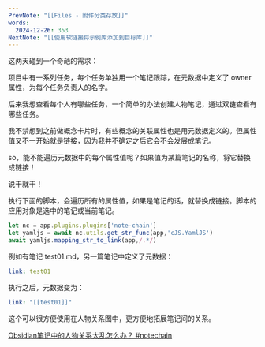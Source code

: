 ```yaml
---
PrevNote: "[[Files - 附件分类存放]]"
words:
  2024-12-26: 353
NextNote: "[[使用软链接将示例库添加到目标库]]"
---
```


这两天碰到一个奇葩的需求：

项目中有一系列任务，每个任务单独用一个笔记跟踪，在元数据中定义了 owner 属性，为每个任务负责人的名字。

后来我想查看每个人有哪些任务，一个简单的办法创建人物笔记，通过双链查看有哪些任务。

我不禁想到之前做概念卡片时，有些概念的关联属性也是用元数据定义的。但属性值又不一开始就是链接，因为我并不确定之后它会不会发展成笔记。

so，能不能遍历元数据中的每个属性值呢？如果值为某篇笔记的名称，将它替换成链接！

说干就干！

执行下面的脚本，会遍历所有的属性值，如果是笔记的话，就替换成链接。脚本的应用对象是选中的笔记或当前笔记。

```js //templater
let nc = app.plugins.plugins['note-chain']
let yamljs = await nc.utils.get_str_func(app,'cJS.YamlJS')
await yamljs.mapping_str_to_link(app,/.*/)
```

例如有笔记 test01.md，另一篇笔记中定义了元数据：

```yaml
link: test01
```

执行之后，元数据变为：

```yaml
link: "[[test01]]"
```

这个可以很方便使用在人物关系图中，更方便地拓展笔记间的关系。

[Obsidian笔记中的人物关系太乱怎么办？ #notechain](https://mp.weixin.qq.com/s/J-NIvujvCVOqVb_MtzO6CQ)


